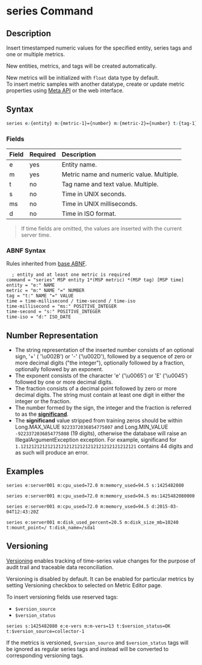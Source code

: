 # series Command

## Description

Insert timestamped numeric values for the specified entity, series tags and one or multiple metrics. 

New entities, metrics, and tags will be created automatically.

New metrics will be initialized with `float` data type by default.<br>To insert metric samples with another datatype, create or update metric properties using [Meta API](/api/meta/metric/create-or-replace.md) or the web interface.

## Syntax

```css
series e:{entity} m:{metric-1}={number} m:{metric-2}={number} t:{tag-1}={text} t:{tag-2}={text} s:{seconds} 
```

### Fields

| **Field** | **Required** | **Description** |
|:---|:---|:---|
| e         | yes          | Entity name. |
| m         | yes          | Metric name and numeric value. Multiple. |
| t         | no           | Tag name and text value. Multiple. |
| s         | no           | Time in UNIX seconds. | 
| ms        | no           | Time in UNIX milliseconds. | 
| d         | no           | Time in ISO format. | 

> If time fields are omitted, the values are inserted with the current server time.

### ABNF Syntax

Rules inherited from [base ABNF](base-abnf.md).

```properties
  ; entity and at least one metric is required
command = "series" MSP entity 1*(MSP metric) *(MSP tag) [MSP time]
entity = "e:" NAME
metric = "m:" NAME "=" NUMBER
tag = "t:" NAME "=" VALUE
time = time-millisecond / time-second / time-iso
time-millisecond = "ms:" POSITIVE_INTEGER
time-second = "s:" POSITIVE_INTEGER
time-iso = "d:" ISO_DATE
```

## Number Representation

* The string representation of the inserted number consists of an optional sign, '+' ( '\u002B') or '-' ('\u002D'), followed by a sequence of zero or more decimal digits ("the integer"), optionally followed by a fraction, optionally followed by an exponent.
* The exponent consists of the character 'e' ('\u0065') or 'E' ('\u0045') followed by one or more decimal digits. 
* The fraction consists of a decimal point followed by zero or more decimal digits. The string must contain at least one digit in either the integer or the fraction. 
* The number formed by the sign, the integer and the fraction is referred to as the [**significand**](https://en.wikipedia.org/wiki/Significand).
* The **significand** value stripped from training zeros should be within Long.MAX_VALUE `9223372036854775807` and Long.MIN_VALUE  `-9223372036854775808` (19 digits), otherwise the database will raise an IllegalArgumentException exception. For example, significand for `1.1212121212121212121212121212121212121212121` contains 44 digits and as such will produce an error.

## Examples

```ls
series e:server001 m:cpu_used=72.0 m:memory_used=94.5 s:1425482080
```

```ls
series e:server001 m:cpu_used=72.0 m:memory_used=94.5 ms:1425482080000
```

```ls
series e:server001 m:cpu_used=72.0 m:memory_used=94.5 d:2015-03-04T12:43:20Z
```

```ls
series e:server001 m:disk_used_percent=20.5 m:disk_size_mb=10240 t:mount_point=/ t:disk_name=/sda1
```

## Versioning


[Versioning](http://axibase.com/products/axibase-time-series-database/data-model/versioning/) enables tracking of time-series value changes for the purpose of audit trail and traceable data reconciliation.

Versioning is disabled by default. It can be enabled for particular metrics by setting Versioning checkbox to selected on Metric Editor page.

To insert versioning fields use reserved tags:

* `$version_source`
* `$version_status`

```ls
series s:1425482080 e:e-vers m:m-vers=13 t:$version_status=OK t:$version_source=collector-1
```

If the metrics is versioned,  `$version_source` and `$version_status` tags will be ignored as regular series tags and instead will be converted to corresponding versioning tags.

